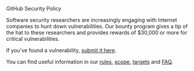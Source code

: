 GitHub Security Policy

Software security researchers are increasingly engaging with Internet companies to hunt down vulnerabilities. Our bounty program gives a tip of the hat to these researchers and provides rewards of $30,000 or more for critical vulnerabilities.

If you’ve found a vulnerability, [submit it here](https://hackerone.com/github).

You can find useful information in our [rules](https://bounty.github.com/rules), [scope](https://bounty.github.com/scope), [targets](https://bounty.github.com/scope) and [FAQ](https://bounty.github.com/faqs).
